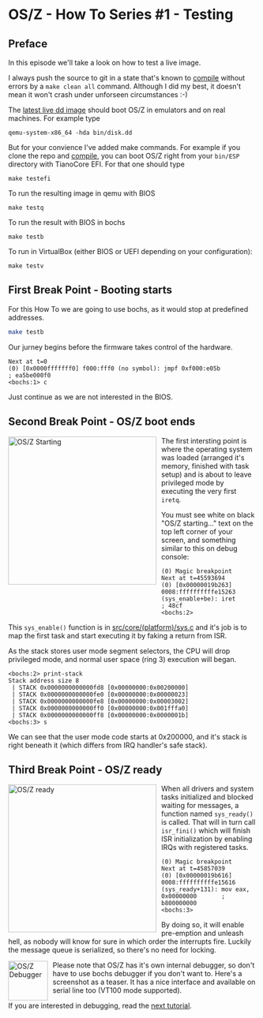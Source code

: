 OS/Z - How To Series #1 - Testing
=================================

Preface
-------

In this episode we'll take a look on how to test a live image.

I always push the source to git in a state that's known to [compile](https://github.com/bztsrc/osz/tree/master/docs/compile.md) without errors by a `make clean all` command.
Although I did my best, it doesn't mean it won't crash under unforseen circumstances :-)

The [latest live dd image](https://github.com/bztsrc/osz/blob/master/bin/disk.dd?raw=true) should boot OS/Z in emulators and on real machines. For example type

```shell
qemu-system-x86_64 -hda bin/disk.dd
```

But for your convience I've added make commands. For example if you clone the repo and [compile](https://github.com/bztsrc/osz/blob/master/docs/compile.md), you can boot OS/Z right from your `bin/ESP` directory
with TianoCore EFI. For that one should type

```shell
make testefi
```

To run the resulting image in qemu with BIOS

```shell
make testq
```

To run the result with BIOS in bochs

```shell
make testb
```

To run in VirtualBox (either BIOS or UEFI depending on your configuration):

```shell
make testv
```

First Break Point - Booting starts
----------------------------------

For this How To we are going to use bochs, as it would stop at predefined
addresses.

```sh
make testb
```

Our jurney begins before the firmware takes control of the hardware.
```
Next at t=0
(0) [0x0000fffffff0] f000:fff0 (no symbol): jmpf 0xf000:e05b          ; ea5be000f0
<bochs:1> c
```

Just continue as we are not interested in the BIOS.

Second Break Point - OS/Z boot ends
-----------------------------------

<img align="left" style="margin-right:10px;" width="300" src="https://github.com/bztsrc/osz/blob/master/docs/oszdbg0.png" alt="OS/Z Starting">

The first intersting point is where the operating system was loaded (arranged it's memory, finished with task setup)
and is about to leave privileged mode by executing the very first `iretq`.

You must see white on black "OS/Z starting..." text on the top left corner of your screen,
and something similar to this on debug console:

```
(0) Magic breakpoint
Next at t=45593694
(0) [0x00000019b263] 0008:ffffffffffe15263 (sys_enable+be): iret                      ; 48cf
<bochs:2> 
```

This `sys_enable()` function is in [src/core/(platform)/sys.c](https://github.com/bztsrc/osz/blob/master/src/core/x86_64/sys.c) and it's
job is to map the first task and start executing it by faking a return from ISR.

As the stack stores user mode segment selectors, the CPU will drop
privileged mode, and normal user space (ring 3) execution will began.
```
<bochs:2> print-stack
Stack address size 8
 | STACK 0x0000000000000fd8 [0x00000000:0x00200000]
 | STACK 0x0000000000000fe0 [0x00000000:0x00000023]
 | STACK 0x0000000000000fe8 [0x00000000:0x00003002]
 | STACK 0x0000000000000ff0 [0x00000000:0x001fffa0]
 | STACK 0x0000000000000ff8 [0x00000000:0x0000001b]
<bochs:3> s

```
We can see that the user mode code starts at 0x200000, and it's stack is right beneath it (which differs from IRQ handler's safe stack).

Third Break Point - OS/Z ready
------------------------------

<img align="left" style="margin-right:10px;" width="300" src="https://github.com/bztsrc/osz/blob/master/docs/oszdbg1.png?raw=true" alt="OS/Z ready">

When all drivers and system tasks initialized and blocked waiting for messages, a function named `sys_ready()` is called.
That will in turn call `isr_fini()` which will finish ISR initialization by enabling IRQs with registered tasks.

```
(0) Magic breakpoint
Next at t=45857039
(0) [0x00000019b616] 0008:ffffffffffe15616 (sys_ready+131): mov eax, 0x00000000       ; b800000000
<bochs:3>
```

By doing so, it will enable pre-emption and unleash hell, as nobody will know for sure in which order the interrupts fire.
Luckily the message queue is serialized, so there's no need for locking.

<img align="left" style="margin-right:10px;" width="80" src="https://github.com/bztsrc/osz/blob/master/docs/oszdbg2.png?raw=true" alt="OS/Z Debugger">

Please note that OS/Z has it's own internal debugger, so don't have to use bochs debugger if you don't want to.
Here's a screenshot as a teaser. It has a nice interface and available on serial line too (VT100 mode supported).

If you are interested in debugging, read the [next tutorial](https://github.com/bztsrc/osz/blob/master/docs/howto2-debug.md).
